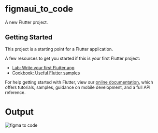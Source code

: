 # figmaui_to_code

A new Flutter project.

## Getting Started

This project is a starting point for a Flutter application.

A few resources to get you started if this is your first Flutter project:

- [Lab: Write your first Flutter app](https://flutter.dev/docs/get-started/codelab)
- [Cookbook: Useful Flutter samples](https://flutter.dev/docs/cookbook)

For help getting started with Flutter, view our
[online documentation](https://flutter.dev/docs), which offers tutorials,
samples, guidance on mobile development, and a full API reference.
# Output
![figma to code](https://user-images.githubusercontent.com/72647971/216803065-a617ca4b-0879-4b67-a631-d8dc4debcdfc.jpg)

